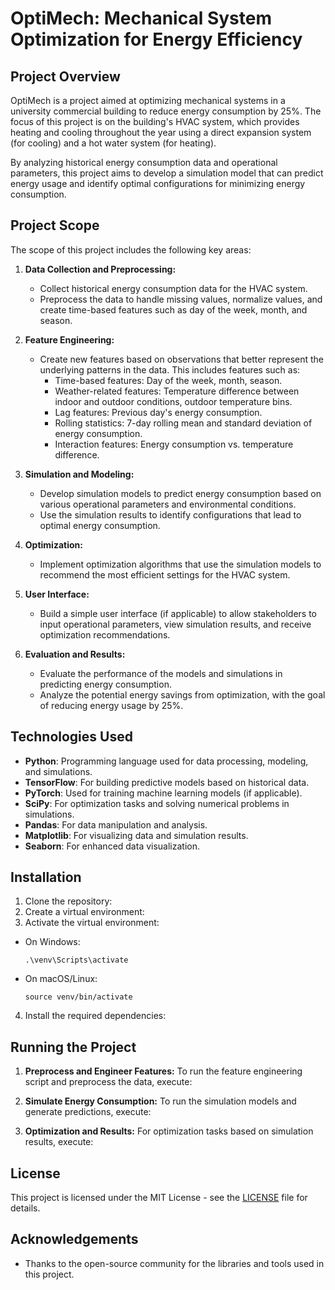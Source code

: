 # OptiMech: Mechanical System Optimization for Energy Efficiency

## Project Overview
OptiMech is a project aimed at optimizing mechanical systems in a university commercial building to reduce energy consumption by 25%. The focus of this project is on the building's HVAC system, which provides heating and cooling throughout the year using a direct expansion system (for cooling) and a hot water system (for heating). 

By analyzing historical energy consumption data and operational parameters, this project aims to develop a simulation model that can predict energy usage and identify optimal configurations for minimizing energy consumption.

## Project Scope
The scope of this project includes the following key areas:

1. **Data Collection and Preprocessing:**
   - Collect historical energy consumption data for the HVAC system.
   - Preprocess the data to handle missing values, normalize values, and create time-based features such as day of the week, month, and season.

2. **Feature Engineering:**
   - Create new features based on observations that better represent the underlying patterns in the data. This includes features such as:
     - Time-based features: Day of the week, month, season.
     - Weather-related features: Temperature difference between indoor and outdoor conditions, outdoor temperature bins.
     - Lag features: Previous day's energy consumption.
     - Rolling statistics: 7-day rolling mean and standard deviation of energy consumption.
     - Interaction features: Energy consumption vs. temperature difference.
   
3. **Simulation and Modeling:**
   - Develop simulation models to predict energy consumption based on various operational parameters and environmental conditions.
   - Use the simulation results to identify configurations that lead to optimal energy consumption.
   
4. **Optimization:**
   - Implement optimization algorithms that use the simulation models to recommend the most efficient settings for the HVAC system.
   
5. **User Interface:**
   - Build a simple user interface (if applicable) to allow stakeholders to input operational parameters, view simulation results, and receive optimization recommendations.

6. **Evaluation and Results:**
   - Evaluate the performance of the models and simulations in predicting energy consumption.
   - Analyze the potential energy savings from optimization, with the goal of reducing energy usage by 25%.

## Technologies Used
- **Python**: Programming language used for data processing, modeling, and simulations.
- **TensorFlow**: For building predictive models based on historical data.
- **PyTorch**: Used for training machine learning models (if applicable).
- **SciPy**: For optimization tasks and solving numerical problems in simulations.
- **Pandas**: For data manipulation and analysis.
- **Matplotlib**: For visualizing data and simulation results.
- **Seaborn**: For enhanced data visualization.

## Installation
1. Clone the repository:
2. Create a virtual environment:
3. Activate the virtual environment:
- On Windows:
  ```
  .\venv\Scripts\activate
  ```
- On macOS/Linux:
  ```
  source venv/bin/activate
  ```
4. Install the required dependencies:


## Running the Project
1. **Preprocess and Engineer Features:**
To run the feature engineering script and preprocess the data, execute:

2. **Simulate Energy Consumption:**
To run the simulation models and generate predictions, execute:

3. **Optimization and Results:**
For optimization tasks based on simulation results, execute:


## License
This project is licensed under the MIT License - see the [LICENSE](LICENSE) file for details.

## Acknowledgements
- Thanks to the open-source community for the libraries and tools used in this project.


